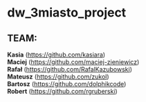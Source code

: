 # dw_3miasto_project
## TEAM:<br/>
**Kasia** (https://github.com/kasiara)<br/>
**Maciej** (https://github.com/maciej-zieniewicz)<br/>
**Rafał** (https://github.com/RafalKazubowski)<br/>
**Mateusz** (https://github.com/zukol)<br/>
**Bartosz** (https://github.com/dolphikcode)<br/>
**Robert** (https://github.com/rgruberski)
